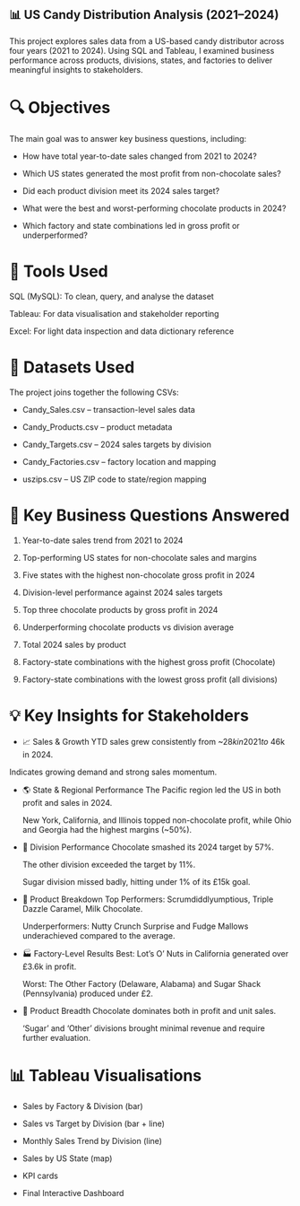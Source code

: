 ## 📊 US Candy Distribution Analysis (2021–2024)
This project explores sales data from a US-based candy distributor across four years (2021 to 2024). Using SQL and Tableau, I examined business performance across products, divisions, states, and factories to deliver meaningful insights to stakeholders.

# 🔍 Objectives
The main goal was to answer key business questions, including:

- How have total year-to-date sales changed from 2021 to 2024?

- Which US states generated the most profit from non-chocolate sales?

- Did each product division meet its 2024 sales target?

- What were the best and worst-performing chocolate products in 2024?

- Which factory and state combinations led in gross profit or underperformed?

# 🧮 Tools Used
SQL (MySQL): To clean, query, and analyse the dataset

Tableau: For data visualisation and stakeholder reporting

Excel: For light data inspection and data dictionary reference

# 📁 Datasets Used
The project joins together the following CSVs:

- Candy_Sales.csv – transaction-level sales data

- Candy_Products.csv – product metadata

- Candy_Targets.csv – 2024 sales targets by division

- Candy_Factories.csv – factory location and mapping

- uszips.csv – US ZIP code to state/region mapping

# 🧠 Key Business Questions Answered
1. Year-to-date sales trend from 2021 to 2024

2. Top-performing US states for non-chocolate sales and margins

3. Five states with the highest non-chocolate gross profit in 2024

4. Division-level performance against 2024 sales targets

5. Top three chocolate products by gross profit in 2024

6. Underperforming chocolate products vs division average

7. Total 2024 sales by product

8. Factory-state combinations with the highest gross profit (Chocolate)

9. Factory-state combinations with the lowest gross profit (all divisions)

# 💡 Key Insights for Stakeholders
- 📈 Sales & Growth
  YTD sales grew consistently from ~$28k in 2021 to ~$46k in 2024.

Indicates growing demand and strong sales momentum.

- 🌎 State & Regional Performance
  The Pacific region led the US in both profit and sales in 2024.

  New York, California, and Illinois topped non-chocolate profit, while Ohio and Georgia had the highest margins (~50%).

- 🎯 Division Performance
  Chocolate smashed its 2024 target by 57%.

  The other division exceeded the target by 11%.

  Sugar division missed badly, hitting under 1% of its £15k goal.

- 🍫 Product Breakdown
  Top Performers: Scrumdiddlyumptious, Triple Dazzle Caramel, Milk Chocolate.

  Underperformers: Nutty Crunch Surprise and Fudge Mallows underachieved compared to the average.

- 🏭 Factory-Level Results
  Best: Lot’s O’ Nuts in California generated over £3.6k in profit.

  Worst: The Other Factory (Delaware, Alabama) and Sugar Shack (Pennsylvania) produced under £2.

- 🧁 Product Breadth
  Chocolate dominates both in profit and unit sales.

  ‘Sugar’ and ‘Other’ divisions brought minimal revenue and require further evaluation.

# 📊 Tableau Visualisations
- Sales by Factory & Division (bar)

- Sales vs Target by Division (bar + line)

- Monthly Sales Trend by Division (line)

- Sales by US State (map)

- KPI cards

- Final Interactive Dashboard
